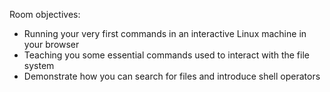Room objectives:
- Running your very first commands in an interactive Linux machine in your browser
- Teaching you some essential commands used to interact with the file system
- Demonstrate how you can search for files and introduce shell operators
